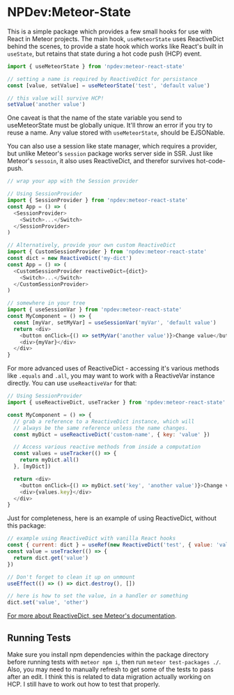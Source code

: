 NPDev:Meteor-State
==================

This is a simple package which provides a few small hooks for use with React in Meteor projects. The main hook, `useMeteorState` uses ReactiveDict behind the scenes, to provide a state hook which works like React's built in `useState`, but retains that state during a hot code push (HCP) event.

```js
import { useMeteorState } from 'npdev:meteor-react-state'

// setting a name is required by ReactiveDict for persistance
const [value, setValue] = useMeteorState('test', 'default value')

// this value will survive HCP!
setValue('another value')
```

One caveat is that the name of the state variable you send to useMeteorState must be globally unique. It'll throw an error if you try to reuse a name. Any value stored with `useMeteorState`, should be EJSONable.

You can also use a session like state manager, which requires a provider, but unlike Meteor's `session` package works server side in SSR. Just like Meteor's `sessoin`, it also uses ReactiveDict, and therefor survives hot-code-push.

```js
// wrap your app with the Session provider

// Using SessionProvider
import { SessionProvider } from 'npdev:meteor-react-state'
const App = () => (
  <SessionProvider>
    <Switch>...</Switch>
  </SessionProvider>
)

// Alternatively, provide your own custom ReactiveDict
import { CustomSessionProvider } from 'npdev:meteor-react-state'
const dict = new ReactiveDict('my-dict')
const App = () => (
  <CustomSessionProvider reactiveDict={dict}>
    <Switch>...</Switch>
  </CustomSessionProvider>
)

// somewhere in your tree
import { useSessionVar } from 'npdev:meteor-react-state'
const MyComponent = () => {
  const [myVar, setMyVar] = useSessionVar('myVar', 'default value')
  return <div>
    <button onClick={() => setMyVar('another value')}>Change value</button>
    <div>{myVar}</div>
  </div>
}
```

For more advanced uses of ReactiveDict - accessing it's various methods like `.equals` and `.all`, you may want to work with a ReactiveVar instance directly. You can use `useReactiveVar` for that:

```js
// Using SessionProvider
import { useReactiveDict, useTracker } from 'npdev:meteor-react-state'

const MyComponent = () => {
  // grab a reference to a ReactiveDict instance, which will
  // always be the same reference unless the name changes.
  const myDict = useReactiveDict('custom-name', { key: 'value' })

  // Access various reactive methods from inside a computation
  const values = useTracker(() => {
    return myDict.all()
  }, [myDict])

  return <div>
    <button onClick={() => myDict.set('key', 'another value')}>Change value</button>
    <div>{values.key}</div>
  </div>
}
```

Just for completeness, here is an example of using ReactiveDict, without this package:

```js
// example using ReactiveDict with vanilla React hooks
const { current: dict } = useRef(new ReactiveDict('test', { value: 'value' }))
const value = useTracker(() => {
  return dict.get('value')
})

// Don't forget to clean it up on unmount
useEffect(() => () => dict.destroy(), [])

// here is how to set the value, in a handler or something
dict.set('value', 'other')
```

[For more about ReactiveDict, see Meteor's documentation](https://docs.meteor.com/api/reactive-dict.html).

Running Tests
-------------

Make sure you install npm dependencies within the package directory before running tests with `meteor npm i`, then run `meteor test-packages ./`. Also, you may need to manually refresh to get some of the tests to pass after an edit. I think this is related to data migration actually working on HCP. I still have to work out how to test that properly.
